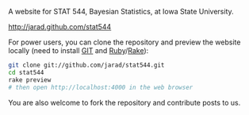 A website for STAT 544, Bayesian Statistics, at Iowa State University.

<http://jarad.github.com/stat544>

For power users, you can clone the repository and preview the website locally (need to install [GIT](http://git-scm.com) and [Ruby](http://www.ruby-lang.org)/[Rake](http://rake.rubyforge.org)):

```bash
git clone git://github.com/jarad/stat544.git
cd stat544
rake preview
# then open http://localhost:4000 in the web browser
```

You are also welcome to fork the repository and contribute posts to us.
